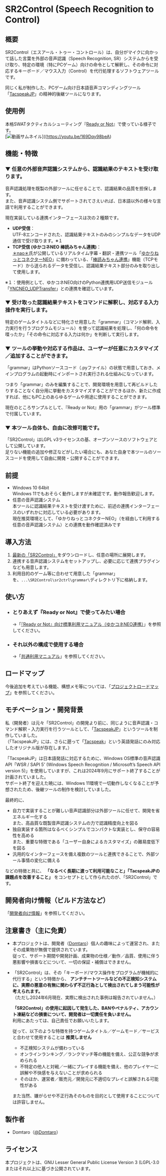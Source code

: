 # SR2Control (Speech Recognition to Control)  
## 概要  
SR2Control（エスアール・トゥー・コントロール）は、自分がマイクに向かって話した言葉を外部の音声認識（Speech Recognition, SR）システムからを受け取り、特定の環境（特にPCゲーム）向けの命令として解釈し、その命令に対応するキーボード／マウス入力（Control）を代行処理するソフトウェアツールです。  

同じく私が制作した、PCゲーム向け日本語音声コマンディングツール「[TacspeakJP](https://github.com/Domtaro/tacspeakJP)」の精神的後継ツールになります。

## 使用例
本格SWATタクティカルシューティング『[Ready or Not](https://store.steampowered.com/app/1144200/Ready_or_Not/)』で使っている様子です。  
[![動画サムネイル]()]((https://youtu.be/169Dqy98beA)

## 機能・特徴  
### ▼ 任意の外部音声認識システムから、認識結果のテキストを受け取ります。  
音声認識処理を既製の外部ツールに任せることで、認識結果の品質を担保します。  
また、音声認識システム側でサポートされてさえいれば、日本語以外の様々な言語で利用することができます。

現在実装している連携インターフェースは次の２種類です。  
-	**UDP受信**：  
	UTF-8エンコードされた、認識結果テキストのみのシンプルなデータをUDP通信で受け取ります。※１  
-	**TCP受信 (ゆかコネNEO 棒読みちゃん連携)**：  
	[＊nao＊](https://x.com/mikasa231)氏が公開しているリアルタイム字幕・翻訳・連携ツール「[ゆかりねっとコネクターNEO](https://nmori.github.io/yncneo-Docs/)」に備わっている、「[棒読みちゃん連携](https://nmori.github.io/yncneo-Docs/plugin/plugin_bouyomi/)」機能（TCPモード）から送られるデータを受信し、認識結果テキスト部分のみを取り出して使用します。  

※１：使用例として、ゆかコネNEO向けのPython連携用UDP送信モジュール「[YNCNEO_UDPTransfer](https://github.com/Domtaro/YNCNEO_UDPTransfer)」との連携を確認しています。  

### ▼ 受け取った認識結果テキストをコマンドに解釈し、対応する入力操作を実行します。  
特定のゲームタイトルなどに特化させ用意した「grammar」（コマンド解釈、入力実行を行うプログラムモジュール）を使って認識結果を処理し、「何の命令を喋ったか」「その命令に対応する入力は何か」を判断して実行します。  

### ▼ ツールの挙動や対応する作品は、ユーザーが任意にカスタマイズ／追加することができます。
「grammar」はPythonソースコード（.pyファイル）の状態で用意しておき、メインプログラムの起動時にインポートされ実行される仕組みになっています。  

つまり「grammar」のみを編集することで、開発環境を用意して再ビルドしたりすることなく自分用に挙動をカスタマイズすることができるほか、新たに作成すれば、他にもPC上のあらゆるゲームや用途に使用することができます。

現在のところサンプルとして、『Ready or Not』用の「grammar」がツール標準で付属しています。  

### ▼ 本ツール自体も、自由に改修可能です。  
「SR2Control」はLGPL v3ライセンスの基、オープンソースのソフトウェアとして公開しています。  
足りない機能の追加や修正などがしたい場合にも、あなた自身で本ツールのソースコードを使用して自由に開発・公開することができます。  

## 前提  
-	Windows 10 64bit  
	Windows 11でもおそらく動作しますが未確認です。動作報告歓迎します。  
-	任意の音声認識システム  
	本ツールに認識結果テキストを受け渡すために、前述の連携インターフェースのいずれかに対応している必要があります。  
	現在推奨環境として、「ゆかりねっとコネクターNEO」（を経由して利用する任意の音声認識システム）との連携を動作確認済みです  

## 導入方法  
1.	[最新の「SR2Control」](https://github.com/Domtaro/SR2Control/releases/latest/)をダウンロードし、任意の場所に展開します。  
2.	連携する音声認識システムをセットアップし、必要に応じて連携プラグインなども用意します。  
3.	利用目的のゲーム等に合わせて用意した「grammar」を、`...\SR2Control\sr2ctrl\grammar\`ディレクトリ下に格納します。  

## 使い方  
-	### とりあえず『Ready or Not』で使ってみたい場合  
	→「[『Ready or Not』向け標準利用マニュアル（ゆかコネNEO連携）](https://github.com/Domtaro/SR2Control/discussions/1)」を参照してください。  

-	### それ以外の構成で使用する場合  
	→「[共通利用マニュアル](https://github.com/Domtaro/SR2Control/discussions/3)」を参照してください。  

## ロードマップ  
今後追加を考えている機能、構想メモ等については、「[プロジェクトロードマップ](https://github.com/Domtaro/SR2Control/discussions/4)」を参照してください。  

## モチベーション・開発背景  
私（開発者）は元々「SR2Control」の開発より前に、同じように音声認識・コマンド解釈・入力実行を行うツールとして、「[TacspeakJP](https://github.com/Domtaro/tacspeakJP)」というツールを制作していました。  
（「TacspeakJP」には、さらに遡って「[Tacspeak](https://github.com/jwebmeister/tacspeak)」という英語発話にのみ対応したオリジナル版が存在します。）  

「TacspeakJP」は日本語発話に対応するために、Windows OS標準の音声認識API「WSR / SAPI 5' (Windows Speech Recognition / Microsoft’s Speech API version 5)」を使用していますが、これは2024年9月にサポート終了することが計画されていました。  
サポート終了を迎えた暁には、Windows 11環境で一切動作しなくなることが予想されたため、後継ツールの制作を検討していました。  

最終的に、  
-	自力で実装することが難しい音声認識部分は外部ツールに任せて、開発を省エネルギー化する  
	また、高品質な既製音声認識システムの力で認識精度向上を図る
-	独自実装する箇所はなるべくシンプルでコンパクトな実装とし、保守の容易性を高める  
	また、重要な特徴である「ユーザー自身によるカスタマイズ」の難易度低下を図る  
-	汎用的なインターフェースを備え複数のツールと連携できることで、外部ツール事情の変化に備える  

などの特徴と共に、 **「なるべく長期に渡って利用可能なこと」「TacspeakJPの課題点を改善すること」** をコンセプトとして作られたのが、「SR2Control」です。  

## 開発者向け情報（ビルド方法など）
「[開発者向け情報](https://github.com/Domtaro/SR2Control/discussions/8)」を参照してください。  

## 注意書き（主に免責）
-	本プロジェクトは、開発者（[Domtaro](https://github.com/Domtaro)）個人の趣味によって運営され、またその成果物が無償で提供されています。  
	従って、サポート期間や開発計画、成果物の仕様／動作／品質、使用に伴う悪影響や損害などについて、一切の保証・補償はできません。  
-	「SR2Control」は、その「キーボード/マウス操作をプログラムが機械的に代行する」という特徴から、 **アンチチートツールなどの不正検知システムに、実際の悪意の有無に関わらず不正行為として検出されてしまう可能性が考えられます。**  
	（ただし2024年6月現在、実際に検出された事例は報告されていません。）  

	**「SR2Control」の使用に起因して発生した、BANやペナルティ、アカウント凍結などの損害について、開発者は一切責任を負いません。**  
	利用にあたっては、自己責任でお願いいたします。  

	従って、以下のような特徴を持つゲームタイトル／ゲームモード／サービスと合わせて使用することは **推奨しません**  
	-	不正検知システムが備わっている  
	-	オンラインランキング／ランクマッチ等の機能を備え、公正な競争が求められる  
	-	不特定の他人と対戦／一緒にプレイする機能を備え、他のプレイヤーに誤解や不快感を与えないことが求められる  
	-	そのほか、運営者／販売元／開発元に不適切なプレイと誤解される可能性がある  

	また当然、嫌がらせや不正行為そのものを目的として使用することについては許容しません。  

## 製作者  
-	Domtaro（[@Domtaro](https://github.com/Domtaro)）  

## ライセンス  
本プロジェクトは、GNU Lesser General Public License Version 3 (LGPL-3.0 またはそれ以上)に基づき公開されています。  

